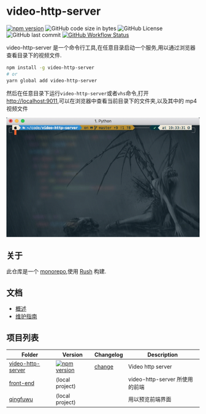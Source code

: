 # video-http-server

[![npm version][npm-version-img]][npm-version-link] ![GitHub code size in bytes][github-code-size-img] ![GitHub License][github-license-img] ![GitHub last commit][github-last-commit-img] [![GitHub Workflow Status][github-action-status-img]][github-action-status-link]

video-http-server 是一个命令行工具,在任意目录启动一个服务,用以通过浏览器查看目录下的视频文件.

```sh
npm install -g video-http-server
# or
yarn global add video-http-server
```

然后在任意目录下运行`video-http-server`或者`vhs`命令,打开[http://localhost:9011](http://localhost:9011),可以在浏览器中查看当前目录下的文件夹,以及其中的 mp4 视频文件

[![preview](./docs/assets/cli-preview.gif)](https://asciinema.org/a/NcbE2NzqgN1iYc2v32r4xI9zT)

## 关于

此仓库是一个 [monorepo](https://en.wikipedia.org/wiki/Monorepo),使用 [Rush](https://rushjs.io/) 构建.

## 文档

- [概述](./docs/overview.md)
- [维护指南](./docs/maintainers.md)

## 项目列表

| Folder                                        | Version                                             | Changelog                                       | Description                    |
| --------------------------------------------- | --------------------------------------------------- | ----------------------------------------------- | ------------------------------ |
| [video-http-server](./apps/video-http-server) | [![npm version][npm-version-img]][npm-version-link] | [change](./apps/video-http-server/CHANGELOG.md) | Video http server              |
| [front-end](./apps/front-end)                 | (local project)                                     |                                                 | video-http-server 所使用的前端 |
| [qingfuwu](./apps/front-end)                  | (local project)                                     |                                                 | 用以预览前端界面               |

[npm-version-img]: https://img.shields.io/npm/v/video-http-server?style=flat-square
[npm-version-link]: https://www.npmjs.com/package/video-http-server
[github-action-status-img]: https://github.com/XYShaoKang/video-http-server/actions/workflows/publish.yml/badge.svg
[github-action-status-link]: https://github.com/XYShaoKang/video-http-server/actions
[github-code-size-img]: https://img.shields.io/github/languages/code-size/xyshaokang/video-http-server?style=flat-square
[github-license-img]: https://img.shields.io/github/license/xyshaokang/video-http-server?style=flat-square
[github-last-commit-img]: https://img.shields.io/github/last-commit/xyshaokang/video-http-server?style=flat-square
